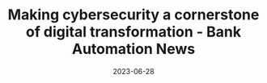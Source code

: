 ---
category:
- .nan
date: 2023-06-28
keyword_suggestion: ubuntu install docker
post_inspiration: https://bankautomationnews.com/allposts/risk-security/making-cybersecurity-a-cornerstone-of-digital-transformation/
silot_terms: digital automation
title: Making cybersecurity a cornerstone of <b>digital</b> transformation - Bank
  Automation News
---